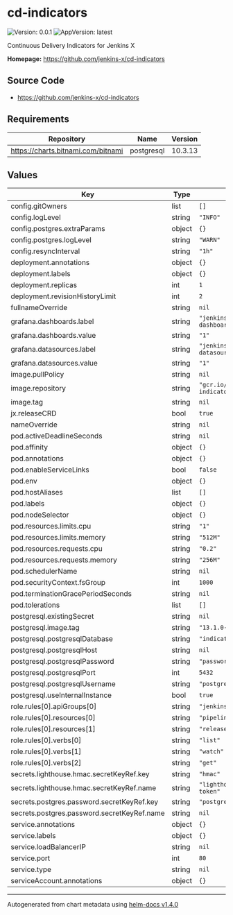 # cd-indicators

![Version: 0.0.1](https://img.shields.io/badge/Version-0.0.1-informational?style=flat-square) ![AppVersion: latest](https://img.shields.io/badge/AppVersion-latest-informational?style=flat-square)

Continuous Delivery Indicators for Jenkins X

**Homepage:** <https://github.com/jenkins-x/cd-indicators>

## Source Code

* <https://github.com/jenkins-x/cd-indicators>

## Requirements

| Repository | Name | Version |
|------------|------|---------|
| https://charts.bitnami.com/bitnami | postgresql | 10.3.13 |

## Values

| Key | Type | Default | Description |
|-----|------|---------|-------------|
| config.gitOwners | list | `[]` |  |
| config.logLevel | string | `"INFO"` |  |
| config.postgres.extraParams | object | `{}` |  |
| config.postgres.logLevel | string | `"WARN"` |  |
| config.resyncInterval | string | `"1h"` |  |
| deployment.annotations | object | `{}` |  |
| deployment.labels | object | `{}` |  |
| deployment.replicas | int | `1` |  |
| deployment.revisionHistoryLimit | int | `2` |  |
| fullnameOverride | string | `nil` |  |
| grafana.dashboards.label | string | `"jenkins-x.io/grafana-dashboard"` |  |
| grafana.dashboards.value | string | `"1"` |  |
| grafana.datasources.label | string | `"jenkins-x.io/grafana-datasource"` |  |
| grafana.datasources.value | string | `"1"` |  |
| image.pullPolicy | string | `nil` |  |
| image.repository | string | `"gcr.io/jenkinsxio/cd-indicators"` |  |
| image.tag | string | `nil` |  |
| jx.releaseCRD | bool | `true` |  |
| nameOverride | string | `nil` |  |
| pod.activeDeadlineSeconds | string | `nil` |  |
| pod.affinity | object | `{}` |  |
| pod.annotations | object | `{}` |  |
| pod.enableServiceLinks | bool | `false` |  |
| pod.env | object | `{}` |  |
| pod.hostAliases | list | `[]` |  |
| pod.labels | object | `{}` |  |
| pod.nodeSelector | object | `{}` |  |
| pod.resources.limits.cpu | string | `"1"` |  |
| pod.resources.limits.memory | string | `"512M"` |  |
| pod.resources.requests.cpu | string | `"0.2"` |  |
| pod.resources.requests.memory | string | `"256M"` |  |
| pod.schedulerName | string | `nil` |  |
| pod.securityContext.fsGroup | int | `1000` |  |
| pod.terminationGracePeriodSeconds | string | `nil` |  |
| pod.tolerations | list | `[]` |  |
| postgresql.existingSecret | string | `nil` |  |
| postgresql.image.tag | string | `"13.1.0-debian-10-r38"` |  |
| postgresql.postgresqlDatabase | string | `"indicators"` |  |
| postgresql.postgresqlHost | string | `nil` |  |
| postgresql.postgresqlPassword | string | `"password"` |  |
| postgresql.postgresqlPort | int | `5432` |  |
| postgresql.postgresqlUsername | string | `"postgres"` |  |
| postgresql.useInternalInstance | bool | `true` |  |
| role.rules[0].apiGroups[0] | string | `"jenkins.io"` |  |
| role.rules[0].resources[0] | string | `"pipelineactivities"` |  |
| role.rules[0].resources[1] | string | `"releases"` |  |
| role.rules[0].verbs[0] | string | `"list"` |  |
| role.rules[0].verbs[1] | string | `"watch"` |  |
| role.rules[0].verbs[2] | string | `"get"` |  |
| secrets.lighthouse.hmac.secretKeyRef.key | string | `"hmac"` |  |
| secrets.lighthouse.hmac.secretKeyRef.name | string | `"lighthouse-hmac-token"` |  |
| secrets.postgres.password.secretKeyRef.key | string | `"postgresql-password"` |  |
| secrets.postgres.password.secretKeyRef.name | string | `nil` |  |
| service.annotations | object | `{}` |  |
| service.labels | object | `{}` |  |
| service.loadBalancerIP | string | `nil` |  |
| service.port | int | `80` |  |
| service.type | string | `nil` |  |
| serviceAccount.annotations | object | `{}` |  |

----------------------------------------------
Autogenerated from chart metadata using [helm-docs v1.4.0](https://github.com/norwoodj/helm-docs/releases/v1.4.0)
